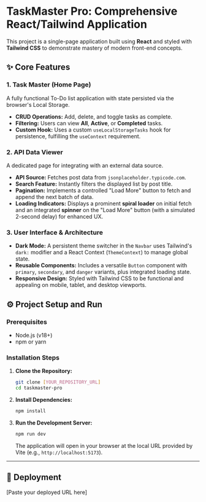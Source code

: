 # TaskMaster Pro: Comprehensive React/Tailwind Application

This project is a single-page application built using **React** and styled with **Tailwind CSS** to demonstrate mastery of modern front-end concepts.

## ✨ Core Features

### 1. Task Master (Home Page)
A fully functional To-Do list application with state persisted via the browser's Local Storage.
* **CRUD Operations:** Add, delete, and toggle tasks as complete.
* **Filtering:** Users can view **All**, **Active**, or **Completed** tasks.
* **Custom Hook:** Uses a custom `useLocalStorageTasks` hook for persistence, fulfilling the `useContext` requirement.

### 2. API Data Viewer
A dedicated page for integrating with an external data source.
* **API Source:** Fetches post data from `jsonplaceholder.typicode.com`.
* **Search Feature:** Instantly filters the displayed list by post title.
* **Pagination:** Implements a controlled "Load More" button to fetch and append the next batch of data.
* **Loading Indicators:** Displays a prominent **spiral loader** on initial fetch and an integrated **spinner** on the "Load More" button (with a simulated 2-second delay) for enhanced UX.

### 3. User Interface & Architecture
* **Dark Mode:** A persistent theme switcher in the `Navbar` uses Tailwind's `dark:` modifier and a React Context (`ThemeContext`) to manage global state.
* **Reusable Components:** Includes a versatile `Button` component with `primary`, `secondary`, and `danger` variants, plus integrated loading state.
* **Responsive Design:** Styled with Tailwind CSS to be functional and appealing on mobile, tablet, and desktop viewports.

## ⚙️ Project Setup and Run

### Prerequisites

* Node.js (v18+)
* npm or yarn

### Installation Steps

1.  **Clone the Repository:**
    ```bash
    git clone [YOUR_REPOSITORY_URL]
    cd taskmaster-pro
    ```

2.  **Install Dependencies:**
    ```bash
    npm install
    ```

3.  **Run the Development Server:**
    ```bash
    npm run dev
    ```
    The application will open in your browser at the local URL provided by Vite (e.g., `http://localhost:5173`).

---

## 🔗 Deployment

[Paste your deployed URL here]
